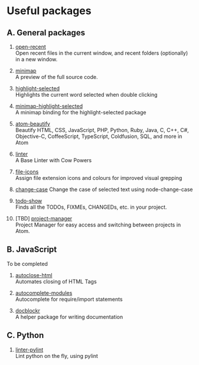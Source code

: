 # Useful packages

## A. General packages

1. [open-recent](https://atom.io/packages/open-recent)  
Open recent files in the current window, and recent folders (optionally) in a new window.

1. [minimap](https://atom.io/packages/minimap)  
A preview of the full source code.

1. [highlight-selected](https://atom.io/packages/highlight-selected)  
Highlights the current word selected when double clicking

1. [minimap-highlight-selected](https://atom.io/packages/minimap-highlight-selected)  
A minimap binding for the highlight-selected package

1. [atom-beautify](https://atom.io/packages/atom-beautify)  
Beautify HTML, CSS, JavaScript, PHP, Python, Ruby, Java, C, C++, C#, Objective-C, CoffeeScript, TypeScript, Coldfusion, SQL, and more in Atom

1. [linter](https://atom.io/packages/linter)  
A Base Linter with Cow Powers

1. [file-icons](https://atom.io/packages/file-icons)  
Assign file extension icons and colours for improved visual grepping

1. [change-case](https://atom.io/packages/change-case)
Change the case of selected text using node-change-case

1. [todo-show](https://atom.io/packages/todo-show)  
Finds all the TODOs, FIXMEs, CHANGEDs, etc. in your project.

1. [TBD] [project-manager](https://atom.io/packages/project-manager)  
Project Manager for easy access and switching between projects in Atom.


## B. JavaScript

To be completed

1. [autoclose-html](https://atom.io/packages/autoclose-html)  
Automates closing of HTML Tags

1. [autocomplete-modules](https://atom.io/packages/autocomplete-modules)  
Autocomplete for require/import statements

1. [docblockr](https://atom.io/packages/docblockr)  
A helper package for writing documentation


## C. Python

1. [linter-pylint](https://atom.io/packages/linter-pylint)  
Lint python on the fly, using pylint
